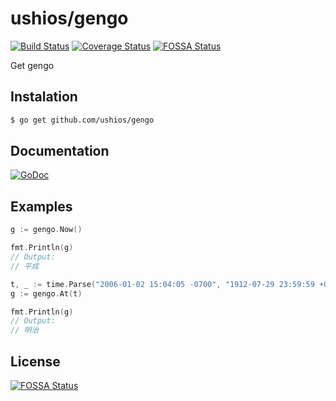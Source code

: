 ushios/gengo
=============
[![Build Status](https://travis-ci.org/ushios/gengo.svg?branch=master)](https://travis-ci.org/ushios/gengo) [![Coverage Status](https://coveralls.io/repos/github/ushios/gengo/badge.svg?branch=master)](https://coveralls.io/github/ushios/gengo?branch=master)
[![FOSSA Status](https://app.fossa.io/api/projects/git%2Bgithub.com%2Fushios%2Fgengo.svg?type=shield)](https://app.fossa.io/projects/git%2Bgithub.com%2Fushios%2Fgengo?ref=badge_shield)

Get gengo

Instalation
-------------

```bash
$ go get github.com/ushios/gengo
```

Documentation
-------------

[![GoDoc](https://godoc.org/github.com/ushios/gengo?status.svg)](https://godoc.org/github.com/ushios/gengo)

Examples
--------

```go
g := gengo.Now()

fmt.Println(g)
// Output:
// 平成
```

```go
t, _ := time.Parse("2006-01-02 15:04:05 -0700", "1912-07-29 23:59:59 +0900")
g := gengo.At(t)

fmt.Println(g)
// Output:
// 明治
```


## License
[![FOSSA Status](https://app.fossa.io/api/projects/git%2Bgithub.com%2Fushios%2Fgengo.svg?type=large)](https://app.fossa.io/projects/git%2Bgithub.com%2Fushios%2Fgengo?ref=badge_large)